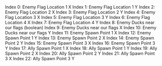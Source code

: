 Index 0: Enemy Flag Location 1 X
Index 1: Enemy Flag Location 1 Y
Index 2: Enemy Flag Location 2 X
Index 3: Enemy Flag Location 2 Y
Index 4: Enemy Flag Location 3 X
Index 5: Enemy Flag Location 3 Y
Index 6: Enemy Flag Location 4 X
Index 7: Enemy Flag Location 4 Y
Index 8: Enemy Ducks near our flags (boolean)
Index 9: Enemy Ducks near our flags X
Index 10: Enemy Ducks near our flags Y
Index 11: Enemy Spawn Point 1 X
Index 12: Enemy Spawn Point 1 Y
Index 13: Enemy Spawn Point 2 X
Index 14: Enemy Spawn Point 2 Y
Index 15: Enemy Spawn Point 3 X
Index 16: Enemy Spawn Point 3 Y
Index 17: Ally Spawn Point 1 X
Index 18: Ally Spawn Point 1 Y
Index 19: Ally Spawn Point 2 X
Index 20: Ally Spawn Point 2 Y
Index 21: Ally Spawn Point 3 X
Index 22: Ally Spawn Point 3 Y
